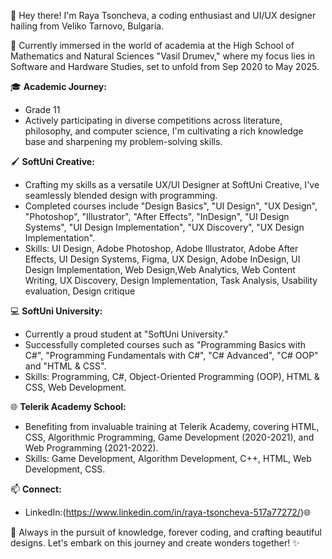 👋 Hey there! I'm Raya Tsoncheva, a coding enthusiast and UI/UX designer hailing from Veliko Tarnovo, Bulgaria.

🏫 Currently immersed in the world of academia at the High School of Mathematics and Natural Sciences "Vasil Drumev," where my focus lies in Software and Hardware Studies, set to unfold from Sep 2020 to May 2025.

🎓 **Academic Journey:**
- Grade 11
- Actively participating in diverse competitions across literature, philosophy, and computer science, I'm cultivating a rich knowledge base and sharpening my problem-solving skills.

🖌️ **SoftUni Creative:**
- Crafting my skills as a versatile UX/UI Designer at SoftUni Creative, I've seamlessly blended design with programming.
- Completed courses include "Design Basics", "UI Design", "UX Design", "Photoshop", "Illustrator", "After Effects", "InDesign", "UI Design Systems", "UI Design Implementation", "UX Discovery", "UX Design Implementation".
- Skills: UI Design, Adobe Photoshop, Adobe Illustrator, Adobe After Effects, UI Design Systems, Figma, UX Design, Adobe InDesign, UI Design Implementation, Web Design,Web Analytics, Web Content Writing, UX Discovery, Design Implementation, Task Analysis, Usability evaluation, Design critique

💻 **SoftUni University:**
- Currently a proud student at "SoftUni University."
- Successfully completed courses such as "Programming Basics with C#", "Programming Fundamentals with C#", "C# Advanced", "C# OOP" and "HTML & CSS".
- Skills: Programming, C#, Object-Oriented Programming (OOP), HTML & CSS, Web Development.

🌐 **Telerik Academy School:**
- Benefiting from invaluable training at Telerik Academy, covering HTML, CSS, Algorithmic Programming, Game Development (2020-2021), and Web Programming (2021-2022).
- Skills: Game Development, Algorithm Development, C++, HTML, Web Development, CSS.

📫 **Connect:**
- LinkedIn:(https://www.linkedin.com/in/raya-tsoncheva-517a77272/)🌐

🌱 Always in the pursuit of knowledge, forever coding, and crafting beautiful designs. Let's embark on this journey and create wonders together! ✨
